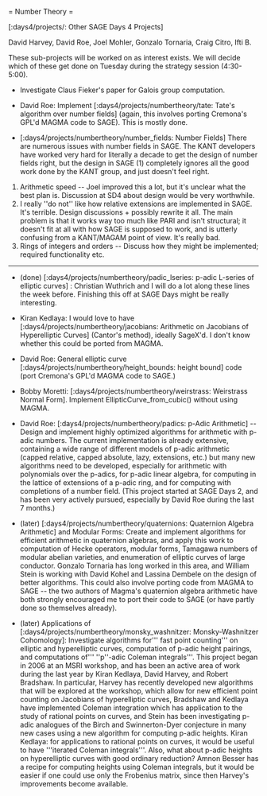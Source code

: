 = Number Theory =

[:days4/projects/: Other SAGE Days 4 Projects]

David Harvey, David Roe, Joel Mohler, Gonzalo Tornaria, Craig Citro, Ifti B. 

These sub-projects will be worked on as interest exists.  We will decide which of these get done on Tuesday during the strategy session (4:30-5:00).  

 * Investigate Claus Fieker's paper for Galois group computation.

 * David Roe: Implement [:days4/projects/numbertheory/tate: Tate's algorithm over number fields] (again, this involves porting Cremona's GPL'd MAGMA code to SAGE).  This is mostly done.

 * [:days4/projects/numbertheory/number_fields: Number Fields] There are numerous issues with number fields in SAGE.  The KANT developers have worked very hard for literally a decade to get the design of number fields right, but the design in SAGE (1) completely ignores all the good work done by the KANT group, and just doesn't feel right.
  1. Arithmetic speed -- Joel improved this a lot, but it's unclear what the best plan is.  Discussion at SD4 about design would be very worthwhile.
  1. I really ''do not'' like how relative extensions are implemented in SAGE.  It's terrible.  Design discussions + possibly rewrite it all.  The main problem is that it works way too much like PARI and isn't structural; it doesn't fit at all with how SAGE is supposed to work, and is utterly confusing from a KANT/MAGAM point of view.  It's really bad.
  1. Rings of integers and orders -- Discuss how they might be implemented; required functionality etc.

-------------------------

 * (done) [:days4/projects/numbertheory/padic_lseries: p-adic L-series of elliptic curves] : Christian Wuthrich and I will do a lot along these lines the week before.  Finishing this off at SAGE Days might be really interesting.

 * Kiran Kedlaya: I would love to have [:days4/projects/numbertheory/jacobians: Arithmetic on Jacobians of Hyperelliptic Curves] (Cantor's method), ideally SageX'd. I don't know whether this could be ported from MAGMA.

 * David Roe: General elliptic curve [:days4/projects/numbertheory/height_bounds: height bound] code (port Cremona's GPL'd MAGMA code to SAGE.)

 * Bobby Moretti: [:days4/projects/numbertheory/weirstrass: Weirstrass Normal Form]. Implement EllipticCurve_from_cubic() without using MAGMA.
 
 * David Roe: [:days4/projects/numbertheory/padics: p-Adic Arithmetic] -- Design and implement highly optimized algorithms for arithmetic with p-adic numbers. The current implementation is already extensive, containing a wide range of different models of p-adic arithmetic (capped relative, capped absolute, lazy, extensions, etc.) but many new algorithms need to be developed, especially for arithmetic with polynomials over the p-adics, for p-adic linear algebra, for computing in the lattice of extensions of a p-adic ring, and for computing with completions of a number field. (This project started at SAGE Days 2, and has been very actively pursued, especially by David Roe during the last 7 months.)

 * (later) [:days4/projects/numbertheory/quaternions: Quaternion Algebra Arithmetic] and Modular Forms: Create and implement algorithms for efficient arithmetic in quaternion algebras, and apply this work to computation of Hecke operators, modular forms, Tamagawa numbers of modular abelian varieties, and enumeration of elliptic curves of large conductor. Gonzalo Tornaria has long worked in this area, and William Stein is working with David Kohel and Lassina Dembele on the design of better algorithms.  This could also involve porting code from MAGMA to SAGE -- the two authors of Magma's quaternion algebra arithmetic have both strongly encouraged me to port their code to SAGE (or have partly done so themselves already).

 * (later) Applications of [:days4/projects/numbertheory/monsky_washnitzer: Monsky-Washnitzer Cohomology]: Investigate algorithms for''' fast point counting''' on elliptic and hyperelliptic curves, computation of p-adic height pairings, and computations of''' ''p''-adic Coleman integrals'''. This project began in 2006 at an MSRI workshop, and has been an active area of work during the last year by Kiran Kedlaya, David Harvey, and Robert Bradshaw. In particular, Harvey has recently developed new algorithms that will be explored at the workshop, which allow for new efficient point counting on Jacobians of hyperelliptic curves, Bradshaw and Kedlaya have implemented Coleman integration which has application to the study of rational points on curves, and Stein has been investigating p-adic analogues of the Birch and Swinnerton-Dyer conjecture in many new cases using a new algorithm for computing p-adic heights. Kiran Kedlaya: for applications to rational points on curves, it would be useful to have '''iterated Coleman integrals'''. Also, what about p-adic heights on hyperelliptic curves with good ordinary reduction? Amnon Besser has a recipe for computing heights using Coleman integrals, but it would be easier if one could use only the Frobenius matrix, since then Harvey's improvements become available.

